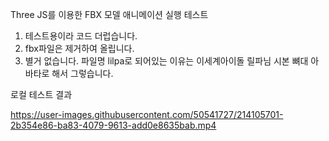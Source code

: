 Three JS를 이용한 FBX 모델 애니메이션 실행 테스트

1. 테스트용이라 코드 더럽습니다.
2. fbx파일은 제거하여 올립니다.
3. 별거 없습니다. 파일명 lilpa로 되어있는 이유는 이세계아이돌 릴파님 시본 뼈대 아바타로 해서 그렇습니다.

로컬 테스트 결과

https://user-images.githubusercontent.com/50541727/214105701-2b354e86-ba83-4079-9613-add0e8635bab.mp4
